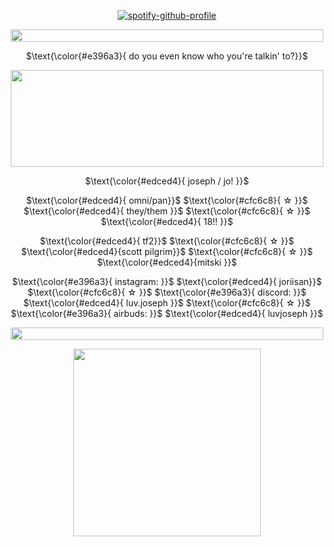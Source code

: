 <p align="center" width="100%"
  
[![spotify-github-profile](https://spotify-github-profile.kittinanx.com/api/view?uid=31wabxkllltqinmwe4icoek2bdem&cover_image=true&theme=novatorem&show_offline=true&background_color=ffffff&interchange=false&bar_color=ed719e&bar_color_cover=false)](https://spotify-github-profile.kittinanx.com/api/view?uid=31wabxkllltqinmwe4icoek2bdem&redirect=true)

</p>

<div align="center">

  <img src="https://i.postimg.cc/fTtdxFLm/division.gif" width="500" height="20">  

  $\text{\color{#e396a3}{ do you even know who you're talkin' to?}}$
  
  <img src="https://i.postimg.cc/VL5rzMwg/bwomp.gif" width="500" height="155">  

 $\text{\color{#edced4}{ joseph / jo! }}$

 $\text{\color{#edced4}{ omni/pan}}$ $\text{\color{#cfc6c8}{ ☆ }}$  $\text{\color{#edced4}{ they/them }}$  $\text{\color{#cfc6c8}{ ☆ }}$  $\text{\color{#edced4}{ 18!! }}$

 $\text{\color{#edced4}{ tf2}}$ $\text{\color{#cfc6c8}{ ☆ }}$  $\text{\color{#edced4}{scott pilgrim}}$ $\text{\color{#cfc6c8}{ ☆ }}$  $\text{\color{#edced4}{mitski }}$

$\text{\color{#e396a3}{ instagram: }}$ $\text{\color{#edced4}{ joriisan}}$ $\text{\color{#cfc6c8}{ ☆ }}$ $\text{\color{#e396a3}{ discord: }}$ $\text{\color{#edced4}{ luv.joseph }}$ $\text{\color{#cfc6c8}{ ☆ }}$ $\text{\color{#e396a3}{ airbuds: }}$ $\text{\color{#edced4}{ luvjoseph }}$

  <img src="https://i.postimg.cc/fTtdxFLm/division.gif" width="500" height="20">  
</div>
<div>
<p align="center" >
  <img src="https://i.postimg.cc/zDCqmG4B/image.gif" width="300" height="300">  
</p> 
</div>

